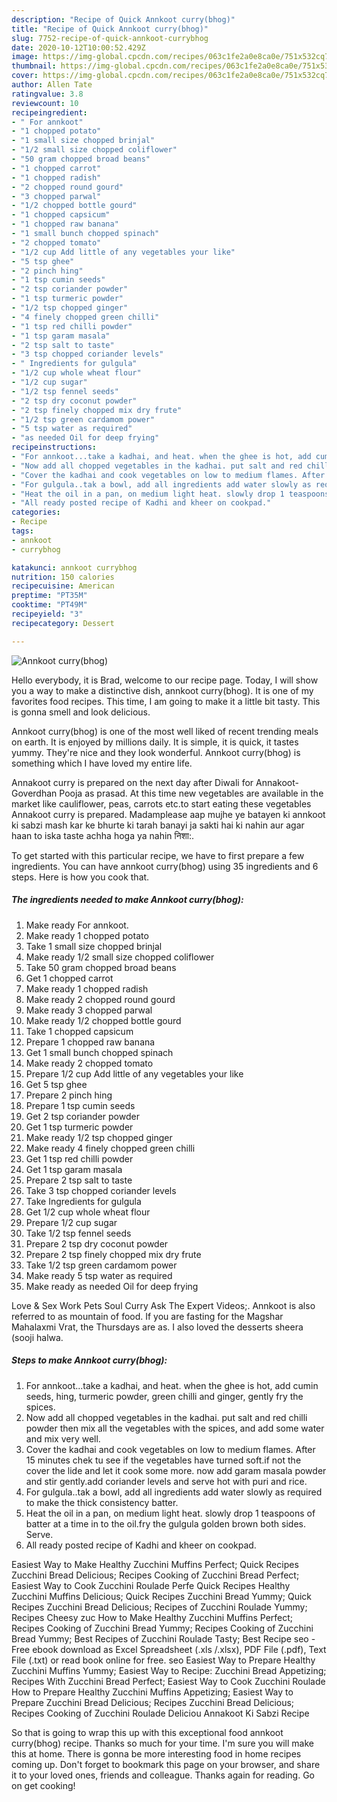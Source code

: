 ```yaml
---
description: "Recipe of Quick Annkoot curry(bhog)"
title: "Recipe of Quick Annkoot curry(bhog)"
slug: 7752-recipe-of-quick-annkoot-currybhog
date: 2020-10-12T10:00:52.429Z
image: https://img-global.cpcdn.com/recipes/063c1fe2a0e8ca0e/751x532cq70/annkoot-currybhog-recipe-main-photo.jpg
thumbnail: https://img-global.cpcdn.com/recipes/063c1fe2a0e8ca0e/751x532cq70/annkoot-currybhog-recipe-main-photo.jpg
cover: https://img-global.cpcdn.com/recipes/063c1fe2a0e8ca0e/751x532cq70/annkoot-currybhog-recipe-main-photo.jpg
author: Allen Tate
ratingvalue: 3.8
reviewcount: 10
recipeingredient:
- " For annkoot"
- "1 chopped potato"
- "1 small size chopped brinjal"
- "1/2 small size chopped coliflower"
- "50 gram chopped broad beans"
- "1 chopped carrot"
- "1 chopped radish"
- "2 chopped round gourd"
- "3 chopped parwal"
- "1/2 chopped bottle gourd"
- "1 chopped capsicum"
- "1 chopped raw banana"
- "1 small bunch chopped spinach"
- "2 chopped tomato"
- "1/2 cup Add little of any vegetables your like"
- "5 tsp ghee"
- "2 pinch hing"
- "1 tsp cumin seeds"
- "2 tsp coriander powder"
- "1 tsp turmeric powder"
- "1/2 tsp chopped ginger"
- "4 finely chopped green chilli"
- "1 tsp red chilli powder"
- "1 tsp garam masala"
- "2 tsp salt to taste"
- "3 tsp chopped coriander levels"
- " Ingredients for gulgula"
- "1/2 cup whole wheat flour"
- "1/2 cup sugar"
- "1/2 tsp fennel seeds"
- "2 tsp dry coconut powder"
- "2 tsp finely chopped mix dry frute"
- "1/2 tsp green cardamom power"
- "5 tsp water as required"
- "as needed Oil for deep frying"
recipeinstructions:
- "For annkoot...take a kadhai, and heat. when the ghee is hot, add cumin seeds, hing, turmeric powder, green chilli and ginger, gently fry the spices."
- "Now add all chopped vegetables in the kadhai. put salt and red chilli powder then mix all the vegetables with the spices, and add some water and mix very well."
- "Cover the kadhai and cook vegetables on low to medium flames. After 15 minutes chek tu see if the vegetables have turned soft.if not the cover the lide and let it cook some more. now add garam masala powder and stir gently.add coriander levels and serve hot with puri and rice."
- "For gulgula..tak a bowl, add all ingredients add water slowly as required to make the thick consistency batter."
- "Heat the oil in a pan, on medium light heat. slowly drop 1 teaspoons of batter at a time in to the oil.fry the gulgula golden brown both sides. Serve."
- "All ready posted recipe of Kadhi and kheer on cookpad."
categories:
- Recipe
tags:
- annkoot
- currybhog

katakunci: annkoot currybhog 
nutrition: 150 calories
recipecuisine: American
preptime: "PT35M"
cooktime: "PT49M"
recipeyield: "3"
recipecategory: Dessert

---
```



![Annkoot curry(bhog)](https://img-global.cpcdn.com/recipes/063c1fe2a0e8ca0e/751x532cq70/annkoot-currybhog-recipe-main-photo.jpg)

Hello everybody, it is Brad, welcome to our recipe page. Today, I will show you a way to make a distinctive dish, annkoot curry(bhog). It is one of my favorites food recipes. This time, I am going to make it a little bit tasty. This is gonna smell and look delicious.

Annkoot curry(bhog) is one of the most well liked of recent trending meals on earth. It is enjoyed by millions daily. It is simple, it is quick, it tastes yummy. They're nice and they look wonderful. Annkoot curry(bhog) is something which I have loved my entire life.

Annakoot curry is prepared on the next day after Diwali for Annakoot-Goverdhan Pooja as prasad. At this time new vegetables are available in the market like cauliflower, peas, carrots etc.to start eating these vegetables Annakoot curry is prepared. Madamplease aap mujhe ye batayen ki annkoot ki sabzi mash kar ke bhurte ki tarah banayi ja sakti hai ki nahin aur agar haan to iska taste achha hoga ya nahin निशा:.


To get started with this particular recipe, we have to first prepare a few ingredients. You can have annkoot curry(bhog) using 35 ingredients and 6 steps. Here is how you cook that.

<!--inarticleads1-->

##### The ingredients needed to make Annkoot curry(bhog):

1. Make ready  For annkoot.
1. Make ready 1 chopped potato
1. Take 1 small size chopped brinjal
1. Make ready 1/2 small size chopped coliflower
1. Take 50 gram chopped broad beans
1. Get 1 chopped carrot
1. Make ready 1 chopped radish
1. Make ready 2 chopped round gourd
1. Make ready 3 chopped parwal
1. Make ready 1/2 chopped bottle gourd
1. Take 1 chopped capsicum
1. Prepare 1 chopped raw banana
1. Get 1 small bunch chopped spinach
1. Make ready 2 chopped tomato
1. Prepare 1/2 cup Add little of any vegetables your like
1. Get 5 tsp ghee
1. Prepare 2 pinch hing
1. Prepare 1 tsp cumin seeds
1. Get 2 tsp coriander powder
1. Get 1 tsp turmeric powder
1. Make ready 1/2 tsp chopped ginger
1. Make ready 4 finely chopped green chilli
1. Get 1 tsp red chilli powder
1. Get 1 tsp garam masala
1. Prepare 2 tsp salt to taste
1. Take 3 tsp chopped coriander levels
1. Take  Ingredients for gulgula
1. Get 1/2 cup whole wheat flour
1. Prepare 1/2 cup sugar
1. Take 1/2 tsp fennel seeds
1. Prepare 2 tsp dry coconut powder
1. Prepare 2 tsp finely chopped mix dry frute
1. Take 1/2 tsp green cardamom power
1. Make ready 5 tsp water as required
1. Make ready as needed Oil for deep frying


Love &amp; Sex Work Pets Soul Curry Ask The Expert Videos;. Annkoot is also referred to as mountain of food. If you are fasting for the Magshar Mahalaxmi Vrat, the Thursdays are as. I also loved the desserts sheera (sooji halwa. 

<!--inarticleads2-->

##### Steps to make Annkoot curry(bhog):

1. For annkoot...take a kadhai, and heat. when the ghee is hot, add cumin seeds, hing, turmeric powder, green chilli and ginger, gently fry the spices.
1. Now add all chopped vegetables in the kadhai. put salt and red chilli powder then mix all the vegetables with the spices, and add some water and mix very well.
1. Cover the kadhai and cook vegetables on low to medium flames. After 15 minutes chek tu see if the vegetables have turned soft.if not the cover the lide and let it cook some more. now add garam masala powder and stir gently.add coriander levels and serve hot with puri and rice.
1. For gulgula..tak a bowl, add all ingredients add water slowly as required to make the thick consistency batter.
1. Heat the oil in a pan, on medium light heat. slowly drop 1 teaspoons of batter at a time in to the oil.fry the gulgula golden brown both sides. Serve.
1. All ready posted recipe of Kadhi and kheer on cookpad.


Easiest Way to Make Healthy Zucchini Muffins Perfect; Quick Recipes Zucchini Bread Delicious; Recipes Cooking of Zucchini Bread Perfect; Easiest Way to Cook Zucchini Roulade Perfe Quick Recipes Healthy Zucchini Muffins Delicious; Quick Recipes Zucchini Bread Yummy; Quick Recipes Zucchini Bread Delicious; Recipes of Zucchini Roulade Yummy; Recipes Cheesy zuc How to Make Healthy Zucchini Muffins Perfect; Recipes Cooking of Zucchini Bread Yummy; Recipes Cooking of Zucchini Bread Yummy; Best Recipes of Zucchini Roulade Tasty; Best Recipe seo - Free ebook download as Excel Spreadsheet (.xls /.xlsx), PDF File (.pdf), Text File (.txt) or read book online for free. seo Easiest Way to Prepare Healthy Zucchini Muffins Yummy; Easiest Way to Recipe: Zucchini Bread Appetizing; Recipes With Zucchini Bread Perfect; Easiest Way to Cook Zucchini Roulade How to Prepare Healthy Zucchini Muffins Appetizing; Easiest Way to Prepare Zucchini Bread Delicious; Recipes Zucchini Bread Delicious; Recipes Cooking of Zucchini Roulade Deliciou Annakoot Ki Sabzi Recipe 

So that is going to wrap this up with this exceptional food annkoot curry(bhog) recipe. Thanks so much for your time. I'm sure you will make this at home. There is gonna be more interesting food in home recipes coming up. Don't forget to bookmark this page on your browser, and share it to your loved ones, friends and colleague. Thanks again for reading. Go on get cooking!
